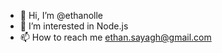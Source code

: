 - 👋 Hi, I’m @ethanolle
- 👀 I’m interested in Node.js
- 📫 How to reach me ethan.sayagh@gmail.com

<!---
ethanolle/ethanolle is a ✨ special ✨ repository because its `README.md` (this file) appears on your GitHub profile.
You can click the Preview link to take a look at your changes.
--->
